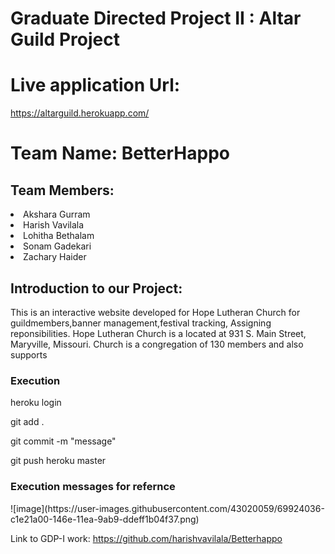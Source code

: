 # Graduate Directed Project II : Altar Guild Project

# Live application Url:

https://altarguild.herokuapp.com/

<h1>Team Name: BetterHappo</h1>
 
<h2>Team Members:</h2>
 <li> Akshara Gurram</li>
 <li> Harish Vavilala</li>
 <li> Lohitha Bethalam</li>
 <li> Sonam Gadekari</li>
 <li> Zachary Haider</li>

<h2> Introduction to our Project:</h2>
<p>This is an interactive website developed for Hope Lutheran Church for guildmembers,banner management,festival tracking, Assigning reponsibilities. Hope Lutheran Church is a located at 931 S. Main Street, Maryville, Missouri. Church is a congregation of 130 members and also supports 

<h3> Execution</h3>
<p> heroku login </p>
<p> git add .</p>
<p> git commit  -m "message"</p>
<p> git push heroku master</p>
<h3> Execution messages for refernce</h3>
![image](https://user-images.githubusercontent.com/43020059/69924036-c1e21a00-146e-11ea-9ab9-ddeff1b04f37.png)

Link to GDP-I work: https://github.com/harishvavilala/Betterhappo
